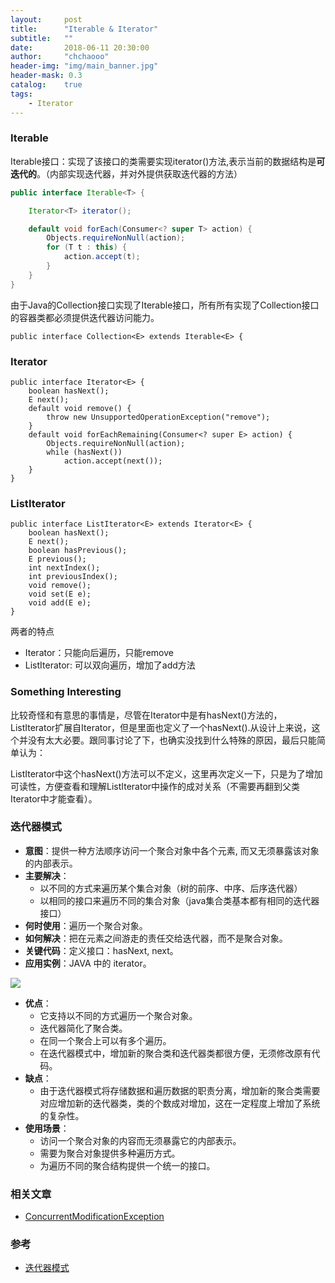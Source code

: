 ```yaml
---
layout:     post
title:      "Iterable & Iterator"
subtitle:   ""
date:       2018-06-11 20:30:00
author:     "chchaooo"
header-img: "img/main_banner.jpg"
header-mask: 0.3
catalog:    true
tags:
    - Iterator
---
```



### Iterable

Iterable接口：实现了该接口的类需要实现iterator()方法,表示当前的数据结构是**可迭代的**。（内部实现迭代器，并对外提供获取迭代器的方法）

```java
public interface Iterable<T> {

    Iterator<T> iterator();

    default void forEach(Consumer<? super T> action) {
        Objects.requireNonNull(action);
        for (T t : this) {
            action.accept(t);
        }
    }
}
```

由于Java的Collection接口实现了Iterable接口，所有所有实现了Collection接口的容器类都必须提供迭代器访问能力。

```
public interface Collection<E> extends Iterable<E> {
```

### Iterator

```
public interface Iterator<E> {
    boolean hasNext();
    E next();
    default void remove() {
        throw new UnsupportedOperationException("remove");
    }
    default void forEachRemaining(Consumer<? super E> action) {
        Objects.requireNonNull(action);
        while (hasNext())
            action.accept(next());
    }
}
```

### ListIterator

```
public interface ListIterator<E> extends Iterator<E> {
    boolean hasNext();
    E next();
    boolean hasPrevious();
    E previous();
    int nextIndex();
    int previousIndex();
    void remove();
    void set(E e);
    void add(E e);
}
```
两者的特点

* Iterator：只能向后遍历，只能remove
* ListIterator: 可以双向遍历，增加了add方法

### Something Interesting

比较奇怪和有意思的事情是，尽管在Iterator中是有hasNext()方法的，ListIterator扩展自Iterator，但是里面也定义了一个hasNext().从设计上来说，这个并没有太大必要。跟同事讨论了下，也确实没找到什么特殊的原因，最后只能简单认为：

ListIterator中这个hasNext()方法可以不定义，这里再次定义一下，只是为了增加可读性，方便查看和理解ListIterator中操作的成对关系（不需要再翻到父类Iterator中才能查看）。

### 迭代器模式

* **意图**：提供一种方法顺序访问一个聚合对象中各个元素, 而又无须暴露该对象的内部表示。
* **主要解决**：
    * 以不同的方式来遍历某个集合对象（树的前序、中序、后序迭代器）
    * 以相同的接口来遍历不同的集合对象（java集合类基本都有相同的迭代器接口）
* **何时使用**：遍历一个聚合对象。
* **如何解决**：把在元素之间游走的责任交给迭代器，而不是聚合对象。
* **关键代码**：定义接口：hasNext, next。
* **应用实例**：JAVA 中的 iterator。

![](https://cl.ly/1g2e2h1Y271Y/Image%202018-06-20%20at%2011.01.09%20%E4%B8%8A%E5%8D%88.png)

* **优点**： 
    * 它支持以不同的方式遍历一个聚合对象。 
    * 迭代器简化了聚合类。 
    * 在同一个聚合上可以有多个遍历。 
    * 在迭代器模式中，增加新的聚合类和迭代器类都很方便，无须修改原有代码。
* **缺点**：
    * 由于迭代器模式将存储数据和遍历数据的职责分离，增加新的聚合类需要对应增加新的迭代器类，类的个数成对增加，这在一定程度上增加了系统的复杂性。
* **使用场景**： 
    * 访问一个聚合对象的内容而无须暴露它的内部表示。
    * 需要为聚合对象提供多种遍历方式。 
    * 为遍历不同的聚合结构提供一个统一的接口。

### 相关文章

* [ConcurrentModificationException](https://chchaooo.github.io/2018/06/11/ConcurrentModificationException/)

### 参考

* [迭代器模式](http://www.runoob.com/design-pattern/iterator-pattern.html)






